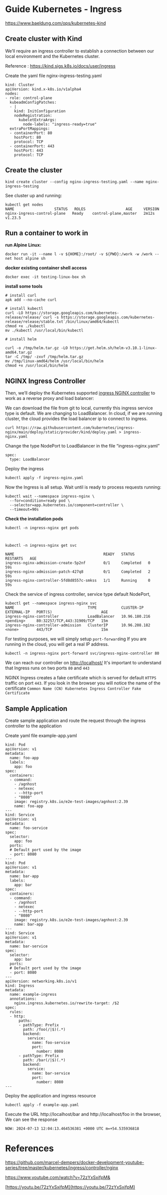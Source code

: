 # Guide Kubernetes - Ingress

https://www.baeldung.com/ops/kubernetes-kind


## Create cluster with Kind

We’ll require an ingress controller to establish a connection between our local environment and the Kubernetes cluster.

Reference : https://kind.sigs.k8s.io/docs/user/ingress

Create the yaml file nginx-ingress-testing.yaml


    kind: Cluster
    apiVersion: kind.x-k8s.io/v1alpha4
    nodes:
    - role: control-plane
      kubeadmConfigPatches:
      - |
        kind: InitConfiguration
        nodeRegistration:
          kubeletExtraArgs:
            node-labels: "ingress-ready=true"
      extraPortMappings:
      - containerPort: 80
        hostPort: 80
        protocol: TCP
      - containerPort: 443
        hostPort: 443
        protocol: TCP
## Create the cluster 
    kind create cluster --config nginx-ingress-testing.yaml --name nginx-ingress-testing

See cluster up and running:

    kubectl get nodes
    NAME                  STATUS   ROLES                  AGE     VERSION
    nginx-ingress-control-plane   Ready    control-plane,master   2m12s   v1.23.5


## Run a container to work in

**run Alpine Linux:**

    docker run -it --name l -v ${HOME}:/root/ -v ${PWD}:/work -w /work --net host alpine sh

**docker existing container shell access**


    docker exec -it testing-linux-box sh

**install some tools**

    # install curl 
    apk add --no-cache curl
    
    # install kubectl 
    curl -LO https://storage.googleapis.com/kubernetes-release/release/`curl -s https://storage.googleapis.com/kubernetes-release/release/stable.txt`/bin/linux/amd64/kubectl
    chmod +x ./kubectl
    mv ./kubectl /usr/local/bin/kubectl
    
    # install helm 
    
    curl -o /tmp/helm.tar.gz -LO https://get.helm.sh/helm-v3.10.1-linux-amd64.tar.gz
    tar -C /tmp/ -zxvf /tmp/helm.tar.gz
    mv /tmp/linux-amd64/helm /usr/local/bin/helm
    chmod +x /usr/local/bin/helm


## NGINX Ingress Controller

Then, we’ll deploy the Kubernetes supported [ingress NGINX controller](https://git.k8s.io/ingress-nginx/README.md#readme) to work as a reverse proxy and load balancer:

We can download the file from git to local, currently this ingress service type is default. We are changing to LoadBalancer. In cloud, if we are running cluster,  the cloud provides the load balancer  ip to connect to ingress. 


    curl https://raw.githubusercontent.com/kubernetes/ingress-nginx/main/deploy/static/provider/kind/deploy.yaml > ingress-nginx.yaml

Change the type NodePort to LoadBalancer in the file “ingress-nginx.yaml”

    spec:
      type: LoadBalancer

Deploy the ingress 

    kubectl apply -f ingress-nginx.yaml

Now the Ingress is all setup. Wait until is ready to process requests running:

    kubectl wait --namespace ingress-nginx \
      --for=condition=ready pod \
      --selector=app.kubernetes.io/component=controller \
      --timeout=90s

**Check the installation pods**

    kubectl -n ingress-nginx get pods
    


    kubectl -n ingress-nginx get svc
    
    NAME                                        READY   STATUS      RESTARTS   AGE
    ingress-nginx-admission-create-5p2nf        0/1     Completed   0          59s
    ingress-nginx-admission-patch-427q8         0/1     Completed   2          59s
    ingress-nginx-controller-5fd8d8557c-smkss   1/1     Running     0          59s

Check the service of ingress controller, service type default NodePort, 


    kubectl get --namespace ingress-nginx svc
    NAME                                 TYPE           CLUSTER-IP      EXTERNAL-IP   PORT(S)                      AGE
    ingress-nginx-controller             LoadBalancer   10.96.180.216   <pending>     80:32257/TCP,443:31909/TCP   15m
    ingress-nginx-controller-admission   ClusterIP      10.96.208.182   <none>        443/TCP                      15m

For testing purposes, we will simply setup `port-forward`ing
If you are running in the cloud, you will get a real IP address.


    kubectl -n ingress-nginx port-forward svc/ingress-nginx-controller 80

We can reach our controller on [http://localhost/](http://localhost/)
It's important to understand that Ingress runs on two ports `80` and `443`

NGINX Ingress creates a fake certificate which is served for default `HTTPS` traffic on port `443`.
If you look in the browser you will notice the name of the certificate `Common Name (CN) Kubernetes Ingress Controller Fake Certificate`


## Sample Application

Create sample application and route the request through the ingress controller to the application

Create yaml file example-app.yaml

    kind: Pod
    apiVersion: v1
    metadata:
      name: foo-app
      labels:
        app: foo
    spec:
      containers:
      - command:
        - /agnhost
        - netexec
        - --http-port
        - "8080"
        image: registry.k8s.io/e2e-test-images/agnhost:2.39
        name: foo-app
    ---
    kind: Service
    apiVersion: v1
    metadata:
      name: foo-service
    spec:
      selector:
        app: foo
      ports:
      # Default port used by the image
      - port: 8080
    ---
    kind: Pod
    apiVersion: v1
    metadata:
      name: bar-app
      labels:
        app: bar
    spec:
      containers:
      - command:
        - /agnhost
        - netexec
        - --http-port
        - "8080"
        image: registry.k8s.io/e2e-test-images/agnhost:2.39
        name: bar-app
    ---
    kind: Service
    apiVersion: v1
    metadata:
      name: bar-service
    spec:
      selector:
        app: bar
      ports:
      # Default port used by the image
      - port: 8080
    ---
    apiVersion: networking.k8s.io/v1
    kind: Ingress
    metadata:
      name: example-ingress
      annotations:
        nginx.ingress.kubernetes.io/rewrite-target: /$2
    spec:
      rules:
      - http:
          paths:
          - pathType: Prefix
            path: /foo(/|$)(.*)
            backend:
              service:
                name: foo-service
                port:
                  number: 8080
          - pathType: Prefix
            path: /bar(/|$)(.*)
            backend:
              service:
                name: bar-service
                port:
                  number: 8080
    ---

Deploy the application and ingress resource

    kubectl apply -f example-app.yaml

Execute the URL http://localhost/bar and http://localhost/foo in the browser, We can see the response 


    NOW: 2024-07-13 12:04:13.464536381 +0000 UTC m=+54.535936818



# References
https://github.com/marcel-dempers/docker-development-youtube-series/tree/master/kubernetes/ingress/controller/nginx

https://www.youtube.com/watch?v=72zYxSxifpM&


[https://youtu.be/72zYxSxifpM](https://youtu.be/72zYxSxifpM)

